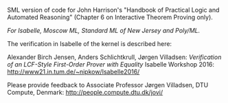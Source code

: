 SML version of code for John Harrison's "Handbook of Practical Logic and Automated Reasoning" (Chapter 6 on Interactive Theorem Proving only).

*For Isabelle, Moscow ML, Standard ML of New Jersey and Poly/ML.*

The verification in Isabelle of the kernel is described here:

Alexander Birch Jensen, Anders Schlichtkrull, Jørgen Villadsen: *Verification of an LCF-Style First-Order Prover with Equality*
Isabelle Workshop 2016: http://www21.in.tum.de/~nipkow/Isabelle2016/

Please provide feedback to Associate Professor Jørgen Villadsen, DTU Compute, Denmark: http://people.compute.dtu.dk/jovi/
